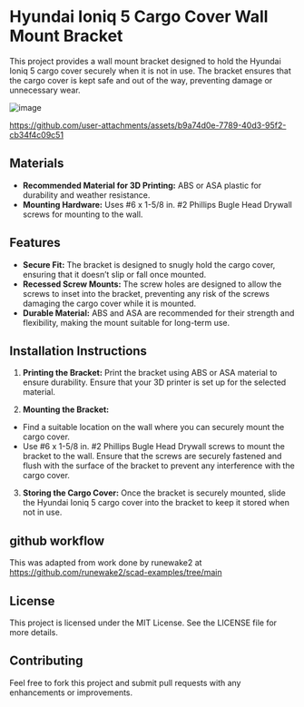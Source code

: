 # Hyundai Ioniq 5 Cargo Cover Wall Mount Bracket  
This project provides a wall mount bracket designed to hold the Hyundai Ioniq 5 cargo cover securely when it is not in use. The bracket ensures that the cargo cover is kept safe and out of the way, preventing damage or unnecessary wear.

![image](https://github.com/user-attachments/assets/d6336fcc-3925-4965-9216-8de463089417)


https://github.com/user-attachments/assets/b9a74d0e-7789-40d3-95f2-cb34f4c09c51


## Materials
  * __Recommended Material for 3D Printing:__ ABS or ASA plastic for durability and weather resistance.
  * __Mounting Hardware:__ Uses #6 x 1-5/8 in. #2 Phillips Bugle Head Drywall screws for mounting to the wall.

## Features
  * __Secure Fit:__ The bracket is designed to snugly hold the cargo cover, ensuring that it doesn’t slip or fall once mounted.
  * __Recessed Screw Mounts:__ The screw holes are designed to allow the screws to inset into the bracket, preventing any risk of the screws damaging the cargo cover while it is mounted.
  * __Durable Material:__ ABS and ASA are recommended for their strength and flexibility, making the mount suitable for long-term use.

## Installation Instructions

1. __Printing the Bracket:__ Print the bracket using ABS or ASA material to ensure durability. Ensure that your 3D printer is set up for the selected material.

2. __Mounting the Bracket:__
  * Find a suitable location on the wall where you can securely mount the cargo cover.
  * Use #6 x 1-5/8 in. #2 Phillips Bugle Head Drywall screws to mount the bracket to the wall. Ensure that the screws are securely fastened and flush with the surface of the bracket to prevent any interference with the cargo cover.
3. __Storing the Cargo Cover:__ Once the bracket is securely mounted, slide the Hyundai Ioniq 5 cargo cover into the bracket to keep it stored when not in use.

## github workflow
This was adapted from work done by runewake2 at https://github.com/runewake2/scad-examples/tree/main

## License
This project is licensed under the MIT License. See the LICENSE file for more details.

## Contributing
Feel free to fork this project and submit pull requests with any enhancements or improvements.
